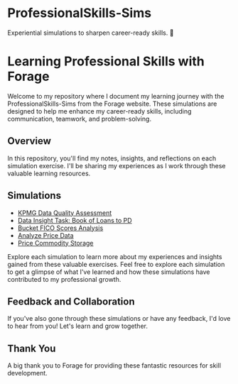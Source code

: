 # ProfessionalSkills-Sims
Experiential simulations to sharpen career-ready skills. 🚀

# Learning Professional Skills with Forage
Welcome to my repository where I document my learning journey with the ProfessionalSkills-Sims from the Forage website. These simulations are designed to help me enhance my career-ready skills, including communication, teamwork, and problem-solving.

## Overview
In this repository, you'll find my notes, insights, and reflections on each simulation exercise. I'll be sharing my experiences as I work through these valuable learning resources.

## Simulations

- [KPMG Data Quality Assessment]()
- [Data Insight Task: Book of Loans to PD](./Simulations/Data-Insight-Book-of-Loans-to-PD)
- [Bucket FICO Scores Analysis](./Simulations/Bucket-FICO-Scores)
- [Analyze Price Data](./Simulations/Analyze-Price-Data)
- [Price Commodity Storage](./Simulations/Price-Commodity-Storage)

Explore each simulation to learn more about my experiences and insights gained from these valuable exercises.
Feel free to explore each simulation to get a glimpse of what I've learned and how these simulations have contributed to my professional growth.

## Feedback and Collaboration
If you've also gone through these simulations or have any feedback, I'd love to hear from you! Let's learn and grow together.

## Thank You
A big thank you to Forage for providing these fantastic resources for skill development.
